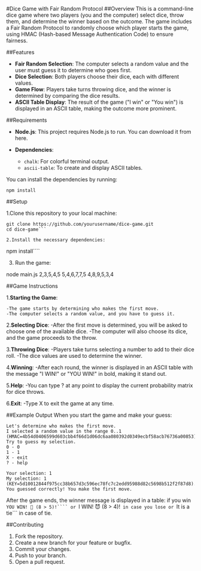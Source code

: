 #Dice Game with Fair Random Protocol
##Overview
This is a command-line dice game where two players (you and the computer) select dice, throw them, and determine the winner based on the outcome. The game includes a Fair Random Protocol to randomly choose which player starts the game, using HMAC (Hash-based Message Authentication Code) to ensure fairness.

##Features
- **Fair Random Selection**: The computer selects a random value and the user must guess it to determine who goes first.
- **Dice Selection**: Both players choose their dice, each with different values.
- **Game Flow**: Players take turns throwing dice, and the winner is determined by comparing the dice results.
- **ASCII Table Display**: The result of the game ("I win" or "You win") is displayed in an ASCII table, making the outcome more prominent.

##Requirements
- **Node.js**: This project requires Node.js to run. You can download it from here.

- **Dependencies**:

    - `chalk`: For colorful terminal output.
    - `ascii-table`: To create and display ASCII tables.

You can install the dependencies by running:
```
npm install
```
##Setup
   
1.Clone this repository to your local machine:
```
git clone https://github.com/yourusername/dice-game.git
cd dice-game```

2.Install the necessary dependencies:
```
npm install````

3. Run the game:

node main.js 2,3,5,4,5 5,4,6,7,7,5 4,8,9,5,3,4

##Game Instructions

1.**Starting the Game**:

    -The game starts by determining who makes the first move.
    -The computer selects a random value, and you have to guess it.
2.**Selecting Dice**:
    -After the first move is determined, you will be asked to choose one of the available dice.
    -The computer will also choose its dice, and the game proceeds to the throw.

3.**Throwing Dice**:
    -Players take turns selecting a number to add to their dice roll.
    -The dice values are used to determine the winner.

4.**Winning**:
    -After each round, the winner is displayed in an ASCII table with the message "I WIN!" or "YOU WIN!" in bold, making it stand out.

5.**Help**:
    -You can type ? at any point to display the current probability matrix for dice throws.

6.**Exit**:
    -Type X to exit the game at any time.

##Example Output
When you start the game and make your guess:

```
Let's determine who makes the first move.
I selected a random value in the range 0..1 (HMAC=4b54d0406599d603cbb4f66d1d06dc6aa080392d0349ecbf58acb76736a00853).
Try to guess my selection.
0 - 0
1 - 1
X - exit
? - help

Your selection: 1
My selection: 1 (KEY=5d10012844f975cc38b657d3c596ec78fc7c2edd95988d82c5698b512f2f87d8).
You guessed correctly! You make the first move.
```
After the game ends, the winner message is displayed in a table:
if you win
```YOU WIN! 🎉 (8 > 5)!````
or
```I WIN! 😈 (8 > 4)!``` 
in case you lose
or 
```It is a tie```
in case of tie.

##Contributing

1. Fork the repository.
2. Create a new branch for your feature or bugfix.
3. Commit your changes.
4. Push to your branch.
5. Open a pull request.
